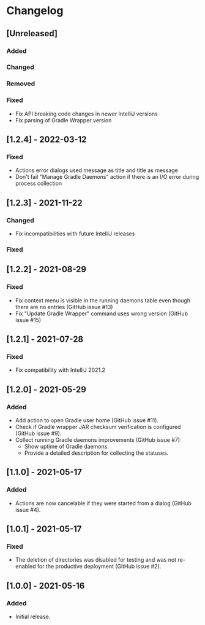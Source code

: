# Changelog

## [Unreleased]
### Added

### Changed

### Removed

### Fixed

- Fix API breaking code changes in newer IntelliJ versions
- Fix parsing of Gradle Wrapper version

## [1.2.4] - 2022-03-12

### Fixed

- Actions error dialogs used message as title and title as message
- Don't fail "Manage Gradle Daemons" action if there is an I/O error during process collection

## [1.2.3] - 2021-11-22

### Changed

- Fix incompatibilities with future IntelliJ releases

### Fixed
## [1.2.2] - 2021-08-29
### Fixed

- Fix context menu is visible in the running daemons table even though there are no entries (GitHub issue #13)
- Fix "Update Gradle Wrapper" command uses wrong version (GitHub issue #15)

## [1.2.1] - 2021-07-28
### Fixed
- Fix compatibility with IntelliJ 2021.2

## [1.2.0] - 2021-05-29
### Added
- Add action to open Gradle user home (GitHub issue #11). 
- Check if Gradle wrapper JAR checksum verification is configured (GitHub issue #9).
- Collect running Gradle daemons improvements (GitHub issue #7):
    - Show uptime of Gradle daemons.
    - Provide a detailed description for collecting the statuses.

## [1.1.0] - 2021-05-17
### Added
- Actions are now cancelable if they were started from a dialog (GitHub issue #4).

## [1.0.1] - 2021-05-17
### Fixed
- The deletion of directories was disabled for testing and was not re-enabled for the productive deployment (GitHub issue #2).

## [1.0.0] - 2021-05-16
### Added
- Initial release.